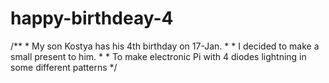 happy-birthdeay-4
=================

/**  * My son Kostya has his 4th birthday on 17-Jan.  *  * I decided to make a small present to him.  *   * To make electronic Pi with 4 diodes lightning in some different patterns  */

